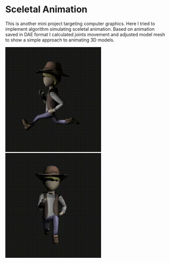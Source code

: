 # Sceletal Animation

This is another mini project targeting computer graphics. Here I tried to implement algorithm
simulating sceletal animation. Based on animation saved in DAE format I calculated joints movement
and adjusted model mesh to show a simple approach to animating 3D models.

<p float="left">
<img src="./side.gif" width="300">
<img src="./front.gif" width="300">
</p>
